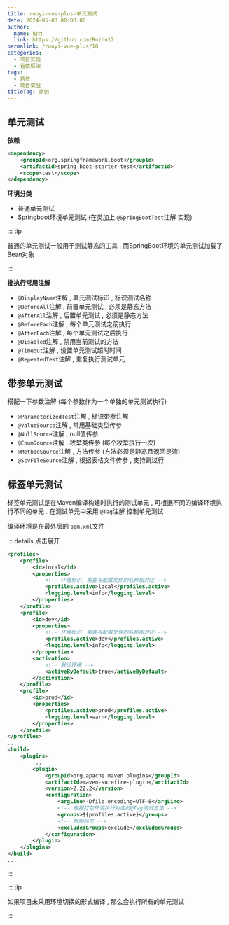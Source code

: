 ```yaml
---
title: ruoyi-vue-plus-单元测试
date: 2024-05-03 00:00:00
author: 
  name: 柏竹
  link: https://github.com/Bozhu12
permalink: /ruoyi-vue-plus/18
categories: 
  - 项目实践
  - 若依框架
tags: 
  - 若依
  - 项目实战
titleTag: 原创
---
```


## 单元测试

**依赖**

```xml
<dependency>
    <groupId>org.springframework.boot</groupId>
    <artifactId>spring-boot-starter-test</artifactId>
    <scope>test</scope>
</dependency>
```

**环境分类**

- 普通单元测试
- Springboot环境单元测试 (在类加上 `@SpringBootTest`注解 实现)

::: tip

普通的单元测试一般用于测试静态的工具 , 而SpringBoot环境的单元测试加载了 Bean对象

:::

**批执行常用注解** 

- `@DisplayName`注解 , 单元测试标识 , 标识测试名称
- `@BeforeAll`注解 , 前置单元测试 , 必须是静态方法
- `@AfterAll`注解 , 后置单元测试 , 必须是静态方法
- `@BeforeEach`注解 , 每个单元测试之前执行
- `@AfterEach`注解 , 每个单元测试之后执行
- `@Disabled`注解 , 禁用当前测试的方法
- `@Timeout`注解 , 设置单元测试超时时间
- `@RepeatedTest`注解 , 重复执行测试单元

## 带参单元测试

搭配一下参数注解 (每个参数作为一个单独的单元测试执行)

- `@ParameterizedTest`注解 , 标识带参注解
- `@ValueSource`注解 , 常用基础类型传参
- `@NullSource`注解 , null值传参
- `@EnumSource`注解 , 枚举类传参 (每个枚举执行一次)
- `@MethodSource`注解 , 方法传参 (方法必须是静态且返回是流)
- `@ScvFileSource`注解 , 根据表格文件传参 , 支持跳过行

## 标签单元测试

标签单元测试是在Maven编译构建时执行的测试单元 , 可根据不同的编译环境执行不同的单元 . 在测试单元中采用 `@Tag`注解 控制单元测试

编译环境是在最外层的 `pom.xml`文件

::: details 点击展开

```xml {6-7,14-15,25-26,41}
<profiles>
    <profile>
        <id>local</id>
        <properties>
            <!-- 环境标识，需要与配置文件的名称相对应 -->
            <profiles.active>local</profiles.active>
            <logging.level>info</logging.level>
        </properties>
    </profile>
    <profile>
        <id>dev</id>
        <properties>
            <!-- 环境标识，需要与配置文件的名称相对应 -->
            <profiles.active>dev</profiles.active>
            <logging.level>info</logging.level>
        </properties>
        <activation>
            <!-- 默认环境 -->
            <activeByDefault>true</activeByDefault>
        </activation>
    </profile>
    <profile>
        <id>prod</id>
        <properties>
            <profiles.active>prod</profiles.active>
            <logging.level>warn</logging.level>
        </properties>
    </profile>
</profiles>
...
<build>
    <plugins>
        ...
        <plugin>
            <groupId>org.apache.maven.plugins</groupId>
            <artifactId>maven-surefire-plugin</artifactId>
            <version>2.22.2</version>
            <configuration>
                <argLine>-Dfile.encoding=UTF-8</argLine>
                <!-- 根据打包环境执行对应的@Tag测试方法 -->
                <groups>${profiles.active}</groups>
                <!-- 排除标签 -->
                <excludedGroups>exclude</excludedGroups>
            </configuration>
        </plugin>
    </plugins>
</build>
...
```

:::

::: tip

如果项目未采用环境切换的形式编译 , 那么会执行所有的单元测试

:::

